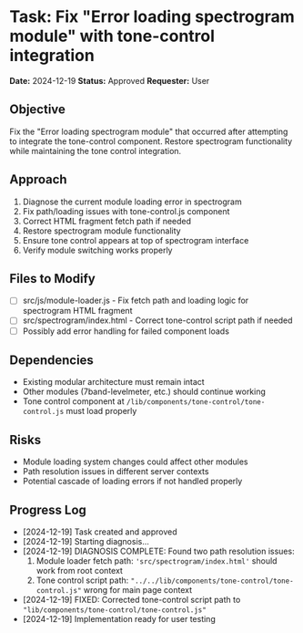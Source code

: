 # Task: Fix "Error loading spectrogram module" with tone-control integration

**Date:** 2024-12-19
**Status:** Approved
**Requester:** User

## Objective
Fix the "Error loading spectrogram module" that occurred after attempting to integrate the tone-control component. Restore spectrogram functionality while maintaining the tone control integration.

## Approach
1. Diagnose the current module loading error in spectrogram
2. Fix path/loading issues with tone-control.js component  
3. Correct HTML fragment fetch path if needed
4. Restore spectrogram module functionality
5. Ensure tone control appears at top of spectrogram interface
6. Verify module switching works properly

## Files to Modify
- [ ] src/js/module-loader.js - Fix fetch path and loading logic for spectrogram HTML fragment
- [ ] src/spectrogram/index.html - Correct tone-control script path if needed
- [ ] Possibly add error handling for failed component loads

## Dependencies
- Existing modular architecture must remain intact
- Other modules (7band-levelmeter, etc.) should continue working
- Tone control component at `/lib/components/tone-control/tone-control.js` must load properly

## Risks
- Module loading system changes could affect other modules
- Path resolution issues in different server contexts
- Potential cascade of loading errors if not handled properly

## Progress Log
- [2024-12-19] Task created and approved
- [2024-12-19] Starting diagnosis...
- [2024-12-19] DIAGNOSIS COMPLETE: Found two path resolution issues:
  1. Module loader fetch path: `'src/spectrogram/index.html'` should work from root context
  2. Tone control script path: `"../../lib/components/tone-control/tone-control.js"` wrong for main page context
- [2024-12-19] FIXED: Corrected tone-control script path to `"lib/components/tone-control/tone-control.js"`
- [2024-12-19] Implementation ready for user testing